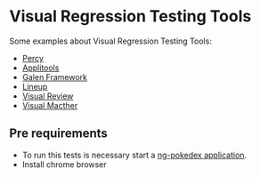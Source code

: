 # Visual Regression Testing Tools

Some examples about Visual Regression Testing Tools:
- [Percy](https://percy.io/)
- [Applitools](https://applitools.com/)
- [Galen Framework](http://galenframework.com/)
- [Lineup](https://github.com/otto-de/lineup)
- [Visual Review](https://github.com/xebia/VisualReview)
- [Visual Macther](https://github.com/concretesolutions/magneton)

## Pre requirements
* To run this tests is necessary start a [ng-pokedex application](https://github.com/samycici/visual-regression-tools/blob/master/ng-pokedex/README.md).
* Install chrome browser
